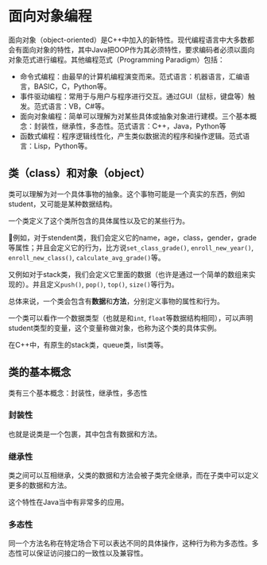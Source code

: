 # 面向对象编程

面向对象（object-oriented）是C++中加入的新特性。现代编程语言中大多数都会有面向对象的特性，其中Java把OOP作为其必须特性，要求编码者必须以面向对象范式进行编程。其他编程范式（Programming Paradigm）包括：

* 命令式编程：由最早的计算机编程演变而来。范式语言：机器语言，汇编语言，BASIC，C，Python等。
* 事件驱动编程：常用于与用户与程序进行交互。通过GUI（鼠标，键盘等）触发。范式语言：VB，C#等。
* 面向对象编程：简单可以理解为对某些具体或抽象对象进行建模。三个基本概念：封装性，继承性，多态性。范式语言：C++，Java，Python等
* 函数式编程：程序逻辑线性化，产生类似数据流的程序和操作逻辑。范式语言：Lisp，Python等。

## 类（class）和对象（object）

类可以理解为对一个具体事物的抽象。这个事物可能是一个真实的东西，例如student，又可能是某种数据结构。

一个类定义了这个类所包含的具体属性以及它的某些行为。

例如，对于stendent类，我们会定义它的name，age，class，gender，grade等属性；并且会定义它的行为，比方说`set_class_grade()`, `enroll_new_year()`, `enroll_new_class()`, `calculate_avg_grade()`等。

又例如对于stack类，我们会定义它里面的数据（也许是通过一个简单的数组来实现的）。并且定义`push()`, `pop()`, `top()`, `size()`等行为。

总体来说，一个类会包含有**数据**和**方法**，分别定义事物的属性和行为。

一个类可以看作一个数据类型（也就是和`int`, `float`等数据结构相同），可以声明student类型的变量，这个变量称做对象，也称为这个类的具体实例。

在C++中，有原生的stack类，queue类，list类等。

## 类的基本概念

类有三个基本概念：封装性，继承性，多态性

### 封装性

也就是说类是一个包裹，其中包含有数据和方法。

### 继承性

类之间可以互相继承，父类的数据和方法会被子类完全继承，而在子类中可以定义更多的数据和方法。

这个特性在Java当中有非常多的应用。

### 多态性

同一个方法名称在特定场合下可以表达不同的具体操作，这种行为称为多态性。多态性可以保证访问接口的一致性以及兼容性。

